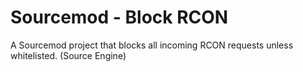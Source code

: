 # Sourcemod - Block RCON
A Sourcemod project that blocks all incoming RCON requests unless whitelisted. (Source Engine)
